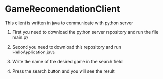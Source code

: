 # GameRecomendationClient
This client is written in java to communicate with python server

1) First you need to download the python server repository and run the file main.py

2) Second you need to download this repository and run HelloApplication.java

3) Write the name of the desired game in the search field

4) Press the search button and you will see the result


